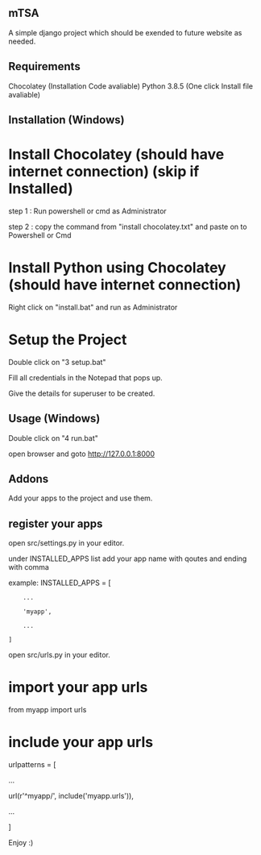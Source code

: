 ## mTSA
A simple django project which should be exended to future website as needed.

## Requirements
Chocolatey (Installation Code avaliable)
Python 3.8.5 (One click Install file avaliable)

## Installation (Windows)
# Install Chocolatey (should have internet connection) (skip if Installed)
step 1 : Run powershell or cmd as Administrator

step 2 : copy the command from "install chocolatey.txt" and paste on to Powershell or Cmd

# Install Python using Chocolatey (should have internet connection)
Right click on "install.bat" and run as Administrator

# Setup the Project
Double click on "3 setup.bat"

Fill all credentials in the Notepad that pops up.

Give the details for superuser to be created.

## Usage (Windows)
Double click on "4 run.bat"

open browser and goto http://127.0.0.1:8000

## Addons
Add your apps to the project and use them.

## register your apps
open src/settings.py in your editor.

under INSTALLED_APPS list add your app name with qoutes and ending with comma

example:
    INSTALLED_APPS = [
    
        ...
        
        'myapp',
        
        ...
        
    ]

open src/urls.py in your editor.

# import your app urls
from myapp import urls

# include your app urls
urlpatterns = [

...

url(r'^myapp/', include('myapp.urls')),

...

]

Enjoy :)
